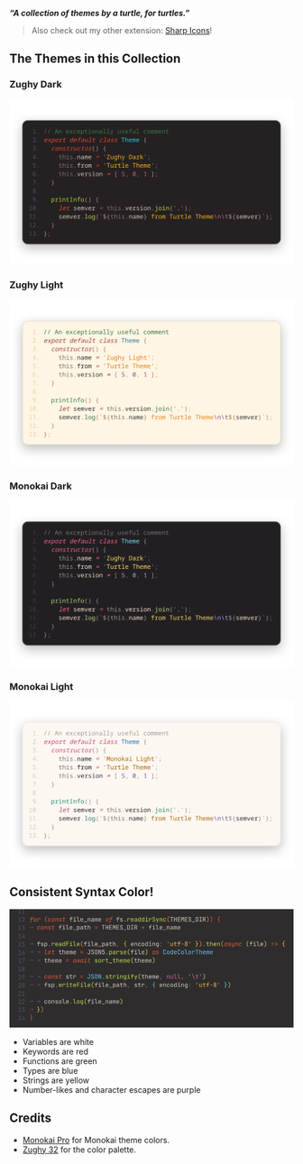 _**“A collection of themes by a turtle, for turtles.”**_

> Also check out my other extension: [Sharp Icons](https://marketplace.visualstudio.com/items?itemName=CiberTurtle.sharp-icons)!


## The Themes in this Collection

### Zughy Dark
![A screenshot of the "Zughy Dark" theme](images/themes/zughy-dark.webp)

### Zughy Light
![A screenshot of the "Zughy Light" theme](images/themes/zughy-light.webp)

### Monokai Dark
![A screenshot of the "Monokai Dark" theme](images/themes/monokai-dark.webp)

### Monokai Light
![A screenshot of the "Monokai Light" theme](images/themes/monokai-light.webp)



## Consistent Syntax Color!
![A screenshot of some code](images/code.png)

- Variables are white
- Keywords are red
- Functions are green
- Types are blue
- Strings are yellow
- Number-likes and character escapes are purple

## Credits

- [Monokai Pro](https://monokai.pro) for Monokai theme colors.
- [Zughy 32](https://lospec.com/palette-list/zughy-32) for the color palette.
